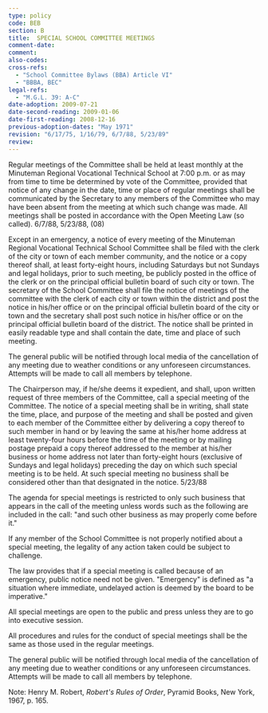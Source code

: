 ```yaml
---
type: policy
code: BEB
section: B
title:  SPECIAL SCHOOL COMMITTEE MEETINGS
comment-date:
comment:
also-codes:
cross-refs:
  - "School Committee Bylaws (BBA) Article VI"
  - "BBBA, BEC"
legal-refs:
  - "M.G.L. 39: A-C"
date-adoption: 2009-07-21
date-second-reading: 2009-01-06
date-first-reading: 2008-12-16
previous-adoption-dates: "May 1971"
revision: "6/17/75, 1/16/79, 6/7/88, 5/23/89"
review: 
---
```


Regular meetings of the Committee shall be held at least monthly at the Minuteman Regional Vocational Technical School at 7:00 p.m. or as may from time to time be determined by vote of the Committee, provided that notice of any change in the date, time or place of regular meetings shall be communicated by the Secretary to any members of the Committee who may have been absent from the meeting at which such change was made. All meetings shall be posted in accordance with the Open Meeting Law (so called). 6/7/88, 5/23/88, (08)

Except in an emergency, a notice of every meeting of the Minuteman Regional Vocational Technical School Committee shall be filed with the clerk of the city or town of each member community, and the notice or a copy thereof shall, at least forty-eight hours, including Saturdays but not Sundays and legal holidays, prior to such meeting, be publicly posted in the office of the clerk or on the principal official bulletin board of such city or town. The secretary of the School Committee shall file the notice of meetings of the committee with the clerk of each city or town within the district and post the notice in his/her office or on the principal official bulletin board of the city or town and the secretary shall post such notice in his/her office or on the principal official bulletin board of the district. The notice shall be printed in easily readable type and shall contain the date, time and place of such meeting. 

The general public will be notified through local media of the cancellation of any meeting due to weather conditions or any unforeseen circumstances.  Attempts will be made to call all members by telephone.

The Chairperson may, if he/she deems it expedient, and shall, upon written request of three members of the Committee, call a special meeting of the Committee. The notice of a special meeting shall be in writing, shall state the time, place, and purpose of the meeting and shall be posted and given to each member of the Committee either by delivering a copy thereof to such member in hand or by leaving the same at his/her home address at least twenty-four hours before the time of the meeting or by mailing postage prepaid a copy thereof addressed to the member at his/her business or home address not later than forty-eight hours (exclusive of Sundays and legal holidays) preceding the day on which such special meeting is to be held. At such special meeting no business shall be considered other than that designated in the notice. 5/23/88

The agenda for special meetings is restricted to only such business that appears in the call of the meeting unless words such as the following are included in the call:  "and such other business as may properly come before it." 

If any member of the School Committee is not properly notified about a special meeting, the legality of any action taken could be subject to challenge.

The law provides that if a special meeting is called because of an emergency, public notice need not be given.  "Emergency" is defined as "a situation where immediate, undelayed action is deemed by the board to be imperative."

All special meetings are open to the public and press unless they are to go into executive session.

All procedures and rules for the conduct of special meetings shall be the same as those used in the regular meetings.

The general public will be notified through local media of the cancellation of any meeting due to weather conditions or any unforeseen circumstances.  Attempts will be made to call all members by telephone.



Note:  Henry M. Robert, *Robert's Rules of Order*, Pyramid Books, New York, 1967, p. 165.



